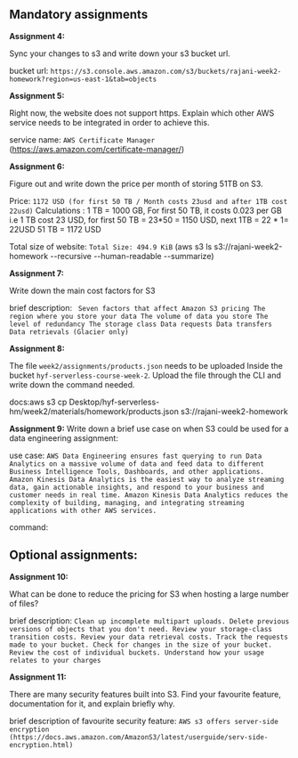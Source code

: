 ## Mandatory assignments

**Assignment 4:**

Sync your changes to s3 and write down your s3 bucket url.

bucket url: `https://s3.console.aws.amazon.com/s3/buckets/rajani-week2-homework?region=us-east-1&tab=objects`

**Assignment 5:**

Right now, the website does not support https. Explain which other AWS service needs to be integrated in order to achieve this.

service name: `AWS Certificate Manager` (https://aws.amazon.com/certificate-manager/)

**Assignment 6:**

Figure out and write down the price per month of storing 51TB on S3.

Price: `1172 USD (for first 50 TB / Month costs 23usd and after 1TB cost 22usd)`
Calculations : 1 TB = 1000 GB, 
For first 50 TB, it costs 0.023 per GB i.e 1 TB cost 23 USD,
 for first 50 TB = 23*50 = 1150 USD,
       next 1TB = 22 * 1= 22USD 
                  51 TB  = 1172 USD
 
Total size of website: `Total Size: 494.9 KiB`
(aws s3 ls s3://rajani-week2-homework --recursive --human-readable --summarize)

**Assignment 7:**

Write down the main cost factors for S3

brief description: `
Seven factors that affect Amazon S3 pricing
The region where you store your data
The volume of data you store
The level of redundancy
The storage class
Data requests
Data transfers
Data retrievals (Glacier only)`

**Assignment 8:**

The file `week2/assignments/products.json` needs to be uploaded Inside the bucket `hyf-serverless-course-week-2`. Upload the file through the CLI and write down the command needed.

docs:aws s3 cp Desktop/hyf-serverless-hm/week2/materials/homework/products.json s3://rajani-week2-homework

**Assignment 9:**
Write down a brief use case on when S3 could be used for a data engineering assignment: 

use case: `AWS Data Engineering ensures fast querying to run Data Analytics on a massive volume of data and feed data to different Business Intelligence Tools, Dashboards, and other applications.
Amazon Kinesis Data Analytics is the easiest way to analyze streaming data, gain actionable insights, and respond to your business and customer needs in real time. Amazon Kinesis Data Analytics reduces the complexity of building, managing, and integrating streaming applications with other AWS services.`

command:

## Optional assignments: 

**Assignment 10:**

What can be done to reduce the pricing for S3 when hosting a large number of files?

brief description: `Clean up incomplete multipart uploads.
Delete previous versions of objects that you don't need.
Review your storage-class transition costs.
Review your data retrieval costs.
Track the requests made to your bucket.
Check for changes in the size of your bucket.
Review the cost of individual buckets.
Understand how your usage relates to your charges` 

**Assignment 11:**

There are many security features built into S3. Find your favourite feature, documentation for it, and explain briefly why.

brief description of favourite security feature: `AWS s3 offers server-side encryption (https://docs.aws.amazon.com/AmazonS3/latest/userguide/serv-side-encryption.html)` 
